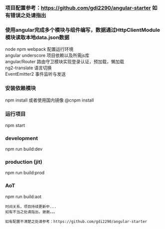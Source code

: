 ### 项目配置参考：https://github.com/gdi2290/angular-starter 如有错误之处请指出

### 使用angular完成多个模块与组件编写，数据通过HttpClientModule模块读取本地data.json数据

node npm webpack 配置运行环境<br>
angular underscore 项目依赖以及所需js库<br>
angular/Router  路由守卫模块实现登录认证，预加载，懒加载<br>
ng2-translate 语言切换<br>
EventEmitter2 事件监听与发送<br>

### 安装依赖模块
npm install 或者使用国内镜像 @cnpm install

### 运行项目
npm start

### development
npm run build:dev
### production (jit)
npm run build:prod
### AoT
npm run build:aot
```
时间关系，项目持续更新中...
如有不当之处请指出，谢谢。。。

如有配置不清楚之处请参考：https://github.com/gdi2290/angular-starter
